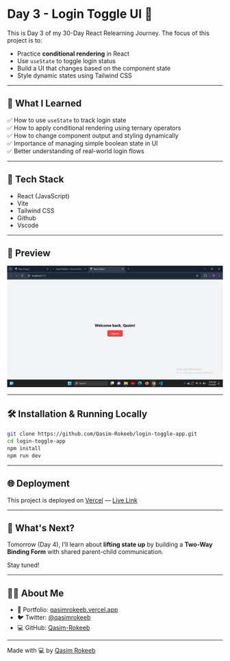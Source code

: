
# Day 3 - Login Toggle UI 🔐

This is Day 3 of my 30-Day React Relearning Journey. The focus of this project is to:

- Practice **conditional rendering** in React
- Use `useState` to toggle login status
- Build a UI that changes based on the component state
- Style dynamic states using Tailwind CSS

---

## 🚀 What I Learned

✅ How to use `useState` to track login state  
✅ How to apply conditional rendering using ternary operators  
✅ How to change component output and styling dynamically  
✅ Importance of managing simple boolean state in UI  
✅ Better understanding of real-world login flows

---

## 🧠 Tech Stack

- React (JavaScript)
- Vite
- Tailwind CSS
- Github
- Vscode

---

## 📸 Preview

![App Preview](https://raw.githubusercontent.com/Qasim-Rokeeb/login-toggle-app/main/screenshot.png)

---

## 🛠️ Installation & Running Locally

```bash
git clone https://github.com/Qasim-Rokeeb/login-toggle-app.git
cd login-toggle-app
npm install
npm run dev
````

---

## 🌐 Deployment

This project is deployed on [Vercel](https://vercel.com/) — [Live Link](https://qasimrokeeb-login-toggle-app.vercel.app/)

---

## 🔮 What's Next?

Tomorrow (Day 4), I’ll learn about **lifting state up** by building a **Two-Way Binding Form** with shared parent-child communication.

Stay tuned!

---

## 🙋‍♂️ About Me

* 🔗 Portfolio: [qasimrokeeb.vercel.app](https://qasimrokeeb.vercel.app)
* 🐦 Twitter: [@qasimrokeeb](https://x.com/qasimrokeeb)
* 💻 GitHub: [Qasim-Rokeeb](https://github.com/Qasim-Rokeeb)

---

Made with 💻 by [Qasim Rokeeb](https://github.com/Qasim-Rokeeb)

```


